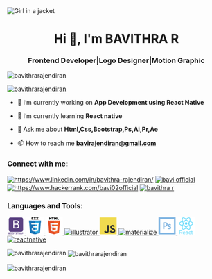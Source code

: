<img src="https://cdn.dribbble.com/users/264642..." alt="Girl in a jacket" width="500" height="600">
<h1 align="center">Hi 👋, I'm BAVITHRA R</h1>
<h3 align="center">Frontend Developer|Logo Designer|Motion Graphic</h3>

<p align="left"> <img src="https://komarev.com/ghpvc/?username=bavithrarajendiran&label=Profile%20views&color=0e75b6&style=flat" alt="bavithrarajendiran" /> </p>

<p align="left"> <a href="https://github.com/ryo-ma/github-profile-trophy"><img src="https://github-profile-trophy.vercel.app/?username=bavithrarajendiran" alt="bavithrarajendiran" /></a> </p>

- 🔭 I’m currently working on **App Development using React Native**

- 🌱 I’m currently learning **React native**

- 💬 Ask me about **Html,Css,Bootstrap,Ps,Ai,Pr,Ae**

- 📫 How to reach me **bavirajendiran@gmail.com**

<h3 align="left">Connect with me:</h3>
<p align="left">
<a href="https://linkedin.com/in/https://www.linkedin.com/in/bavithra-rajendiran/" target="blank"><img align="center" src="https://raw.githubusercontent.com/rahuldkjain/github-profile-readme-generator/master/src/images/icons/Social/linked-in-alt.svg" alt="https://www.linkedin.com/in/bavithra-rajendiran/" height="30" width="40" /></a>
<a href="https://www.youtube.com/c/bavi official" target="blank"><img align="center" src="https://raw.githubusercontent.com/rahuldkjain/github-profile-readme-generator/master/src/images/icons/Social/youtube.svg" alt="bavi official" height="30" width="40" /></a>
<a href="https://www.hackerrank.com/https://www.hackerrank.com/bavi02official" target="blank"><img align="center" src="https://raw.githubusercontent.com/rahuldkjain/github-profile-readme-generator/master/src/images/icons/Social/hackerrank.svg" alt="https://www.hackerrank.com/bavi02official" height="30" width="40" /></a>
<a href="https://www.hackerearth.com/bavithra r" target="blank"><img align="center" src="https://raw.githubusercontent.com/rahuldkjain/github-profile-readme-generator/master/src/images/icons/Social/hackerearth.svg" alt="bavithra r" height="30" width="40" /></a>
</p>

<h3 align="left">Languages and Tools:</h3>
<p align="left"> <a href="https://getbootstrap.com" target="_blank"> <img src="https://raw.githubusercontent.com/devicons/devicon/master/icons/bootstrap/bootstrap-plain-wordmark.svg" alt="bootstrap" width="40" height="40"/> </a> <a href="https://www.w3schools.com/css/" target="_blank"> <img src="https://raw.githubusercontent.com/devicons/devicon/master/icons/css3/css3-original-wordmark.svg" alt="css3" width="40" height="40"/> </a> <a href="https://www.w3.org/html/" target="_blank"> <img src="https://raw.githubusercontent.com/devicons/devicon/master/icons/html5/html5-original-wordmark.svg" alt="html5" width="40" height="40"/> </a> <a href="https://www.adobe.com/in/products/illustrator.html" target="_blank"> <img src="https://www.vectorlogo.zone/logos/adobe_illustrator/adobe_illustrator-icon.svg" alt="illustrator" width="40" height="40"/> </a> <a href="https://developer.mozilla.org/en-US/docs/Web/JavaScript" target="_blank"> <img src="https://raw.githubusercontent.com/devicons/devicon/master/icons/javascript/javascript-original.svg" alt="javascript" width="40" height="40"/> </a> <a href="https://materializecss.com/" target="_blank"> <img src="https://raw.githubusercontent.com/prplx/svg-logos/5585531d45d294869c4eaab4d7cf2e9c167710a9/svg/materialize.svg" alt="materialize" width="40" height="40"/> </a> <a href="https://www.photoshop.com/en" target="_blank"> <img src="https://raw.githubusercontent.com/devicons/devicon/master/icons/photoshop/photoshop-line.svg" alt="photoshop" width="40" height="40"/> </a> <a href="https://reactjs.org/" target="_blank"> <img src="https://raw.githubusercontent.com/devicons/devicon/master/icons/react/react-original-wordmark.svg" alt="react" width="40" height="40"/> </a> <a href="https://reactnative.dev/" target="_blank"> <img src="https://reactnative.dev/img/header_logo.svg" alt="reactnative" width="40" height="40"/> </a> </p>

<p><img align="left" src="https://github-readme-stats.vercel.app/api/top-langs?username=bavithrarajendiran&show_icons=true&locale=en&layout=compact" alt="bavithrarajendiran" /></p>

<p>&nbsp;<img align="center" src="https://github-readme-stats.vercel.app/api?username=bavithrarajendiran&show_icons=true&locale=en" alt="bavithrarajendiran" /></p>

<p><img align="center" src="https://github-readme-streak-stats.herokuapp.com/?user=bavithrarajendiran&" alt="bavithrarajendiran" /></p>
